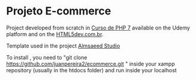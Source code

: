 # Projeto E-commerce

Project developed from scratch in [Curso de PHP 7](https://www.udemy.com/curso-completo-de-php-7/) available on the Udemy platform and on the [HTML5dev.com.br](https://www.html5dev.com.br/curso/curso-completo-de-php-7).

Template used in the project [Almsaeed Studio](https://almsaeedstudio.com)

To install , you need to "git clone https://github.com/juanpereira2/ecommerce.git " inside your xampp repository (usually in the htdocs folder) and run inside your localhost

